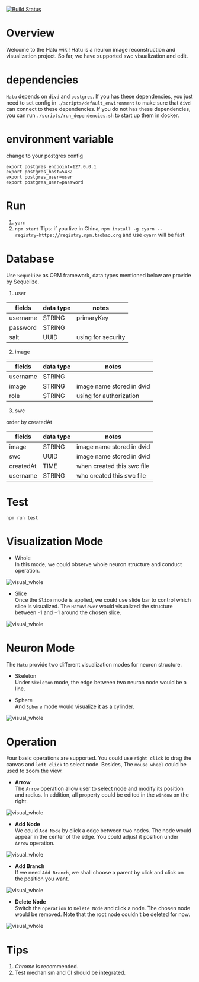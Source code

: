[![Build Status](https://travis-ci.org/quheng/hatu.svg?branch=master)](https://travis-ci.org/quheng/hatu)
# Overview
Welcome to the Hatu wiki! Hatu is a neuron image reconstruction and visualization project. So far, we have supported swc visualization and edit.

# dependencies
`Hatu` depends on `divd` and `postgres`. If you has these dependencies, you just need to set config in `./scripts/default_environment` to make sure that `divd` can connect to these dependencies.
If you do not has these dependencies, you can run `./scripts/run_dependencies.sh` to start up them in docker.

# environment variable
change to your postgres config
```
export postgres_endpoint=127.0.0.1  
export postgres_host=5432  
export postgres_user=user
export postgres_user=password
```

# Run
1. `yarn`
2. `npm start`
Tips: if you live in China, `npm install -g cyarn --registry=https://registry.npm.taobao.org` and use `cyarn` will be fast

# Database
Use `Sequelize` as ORM framework, data types mentioned below are provide by Sequelize.

1. user

| fields    | data type | notes              |
|-----------|-----------|--------------------|
| username  | STRING    | primaryKey         |
| password  | STRING    |                    |
| salt      | UUID      | using for security |

2. image

| fields    | data type | notes                     |
|-----------|-----------|---------------------------|
| username  | STRING    |                           |
| image     | STRING    | image name stored in dvid |
| role      | STRING    | using for authorization   |

3. swc

order by createdAt

| fields    | data type | notes                      |
|-----------|-----------|----------------------------|
| image     | STRING    | image name stored in dvid  |
| swc       | UUID      | image name stored in dvid  |
| createdAt | TIME      | when created this swc file |
| username  | STRING    | who created this swc file  |

    
# Test
`npm run test`

# Visualization Mode

* Whole  
In this mode, we could observe whole neuron structure and conduct operation.

![visual_whole](image/visual_whole.png)

* Slice  
Once the `Slice` mode is applied, we could use slide bar to control which slice is visualized. The `HatuViewer` would visualized the structure between -1 and +1 around the chosen slice.

![visual_whole](image/visual_slices.png)

# Neuron Mode
The `Hatu` provide two different visualization modes for neuron structure.

* Skeleton  
Under `Skeleton` mode, the edge between two neuron node would be a line.

* Sphere  
And `Sphere` mode would visualize it as a cylinder.

![visual_whole](image/neuron_sphere.png)

# Operation
Four basic operations are supported. You could use `right click` to drag the canvas and `left click` to select node. Besides, The `mouse wheel` could be used to zoom the view. 

* **Arrow**     
  The `Arrow` operation allow user to select node and modify its position and radius. In addition, all property could be edited in the `window` on the right.

![visual_whole](image/op_arrow.png)

* **Add Node**  
  We could `Add Node` by click a edge between two nodes. The node would appear in the center of the edge. You could adjust it position under `Arrow` operation.
  
![visual_whole](image/op_addnode.png)

* **Add Branch**    
  If we need `Add Branch`, we shall choose a parent by click and click on  the position you want.
  
![visual_whole](image/op_addbranch.png)

* **Delete Node**  
  Switch the `operation` to `Delete Node` and click a node. The chosen node would be removed. Note that the root node couldn't be deleted for now.
  
![visual_whole](image/op_delete.png)

# Tips
1. *Chrome* is recommended.
2. Test mechanism and CI should be integrated.
